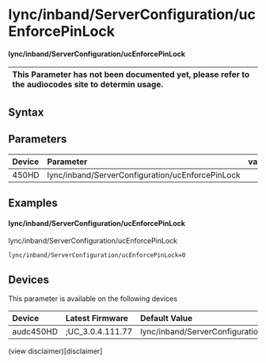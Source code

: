 ﻿---
description: lync/inband/ServerConfiguration/ucEnforcePinLock
search: false
---

# lync/inband/ServerConfiguration/ucEnforcePinLock

#### lync/inband/ServerConfiguration/ucEnforcePinLock


| This Parameter has not been documented yet, please refer to the audiocodes site to determin usage.  | 
| :--- |

## Syntax

## Parameters
|Device|Parameter|value|Description|
|:---|:---|:---|:---|
| 450HD | lync/inband/ServerConfiguration/ucEnforcePinLock |  |  |

## Examples
#### lync/inband/ServerConfiguration/ucEnforcePinLock

lync/inband/ServerConfiguration/ucEnforcePinLock

```
lync/inband/ServerConfiguration/ucEnforcePinLock=0
```

## Devices
This parameter is available on the following devices

| Device | Latest Firmware | Default Value |
|:---|:---|:---|
| audc450HD | ;UC_3.0.4.111.77 | lync/inband/ServerConfiguration/ucEnforcePinLock=0 

(view disclaimer)[disclaimer]
